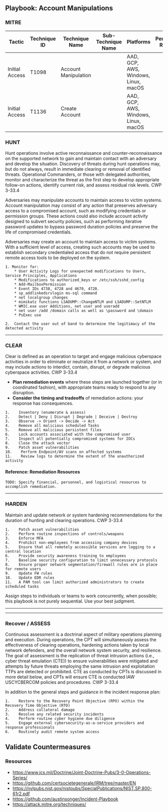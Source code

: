 ## Playbook: Account Manipulations

### MITRE

| Tactic | Technique ID | Technique Name | Sub-Technique Name | Platforms | Permissions Required |
| ------ | ------------ | -------------- | ------------------ |---------- |--------------------- |
|Initial Access|T1098|Account Manipulation|               |AAD, GCP, AWS, Windows, Linux, macOS ||
|Initial Access|T1136|Create Account|               |AAD, GCP, AWS, Windows, Linux, macOS ||


### HUNT

Hunt operations involve active reconnaissance and counter-reconnaissance on the supported network to gain and maintain
contact with an adversary and develop the situation. Discovery of threats during hunt operations
may, but do not always, result in immediate clearing or removal of identified threats. Operational
Commanders, or those with delegated authorities, monitor and characterize the threat as the first
step to develop appropriate follow-on actions, identify current risk, and assess residual risk levels.  CWP 3-33.4

Adversaries may manipulate accounts to maintain access to victim systems. Account manipulation may consist of any action that preserves adversary access to a compromised account, such as modifying credentials or permission groups. These actions could also include account activity designed to subvert security policies, such as performing iterative password updates to bypass password duration policies and preserve the life of compromised credentials.

Adversaries may create an account to maintain access to victim systems. With a sufficient level of access, creating such accounts may be used to establish secondary credentialed access that do not require persistent remote access tools to be deployed on the system.


<!--
`TODO: Expand investigation steps, including key questions and strategies, for Unauthorized VPN and VDI Access.`
-->
```
1. Monitor for:
    * User Activity Logs for unexpected modifications to Users, Service Principles, Applications
    * Modifications to authorized_keys or /etc/ssh/sshd_config
    * Add-MailboxPermission
    * Event IDs 4738, 4728 and 4670, 4720.
    * sp_addlinkedsrvlogin ms-sql command
    * net localgroup changes
    * mimikatz functions LSADUMP::ChangeNTLM and LSADUMP::SetNTLM
    * WMIC.exe user Additions, net user and useradd
    * net user /add /domain calls as well as \password and \domain
    * PsExec use

2.  Contact the user out of band to determine the legitimacy of the detected activity

```
--------------

### CLEAR

Clear is defined as an operation to target and engage malicious cyberspace activities in order to eliminate or neutralize it from a
network or system, and may include actions to interdict, contain, disrupt, or degrade malicious cyberspace activities.   CWP 3-33.4

* **Plan remediation events** where these steps are launched together (or in coordinated fashion), with appropriate teams ready to respond to any disruption.
* **Consider the timing and tradeoffs** of remediation actions: your response has consequences.

<!--
`TODO: Specify tools and procedures for each step, below.`
-->
```
1.    Inventory (enumerate & assess)
2.    Detect | Deny | Disrupt | Degrade | Deceive | Destroy
3.    Observe -> Orient -> Decide -> Act
4.    Remove all malicious scheduled Tasks
5.    Remove all malicious persistent files
6.    Lock accounts associated with the compromised user
7.    Inspect all potentially compromised systems for IOCs
8.    Close the attack vector
9.    Patch asset vulnerabilities
10.    Perform Endpoint/AV scans on affected systems
11.    Review logs to determine the extent of the unauthorized activity
```
#### Reference: Remediation Resources

`TODO: Specify financial, personnel, and logistical resources to accomplish remediation.`

--------------

### HARDEN

Maintain and update network or system hardening recommendations for the duration of hunting and clearing operations.   CWP 3-33.4
```
1.    Patch asset vulnerabilities
2.    Perform routine inspections of controls/weapons
3.    Enforce MFA
4.    Prohibit non-employees from accessing company devices
5.    Ensure that all remotely accessible services are logging to a central location
6.    Provide security awareness training to employees
7.    Baseline security configuration to limit unnecessary protocols
8.    Ensure proper network segmentation/firewall rules are in place for remote users
9.    Update FW rules
10.   Update EDR rules
11.   A PAM tool can limit authorized administrators to create scheduled tasks

```

Assign steps to individuals or teams to work concurrently, when possible; this playbook is not purely sequential. Use your best judgment.

--------------



--------------

### Recover / ASSESS

Continuous assessment is a doctrinal aspect of military operations planning and
execution. During operations, the CPT will simultaneously assess the effectiveness of clearing
operations, hardening actions taken by local network defenders, and the overall network system
security, and resilience. The goal of assessment is the replication of threat intrusion actions (i.e.,
cyber threat emulation (CTE)) to ensure vulnerabilities were mitigated and attempts by future
threats employing the same intrusion and exploitation TTPs are detected or prohibited. CTE as
conducted by CPTs is discussed in more detail below, and CPTs will ensure CTE is conducted
IAW USCYCBERCOM policies and procedures.  CWP 3-33.4

<!--
`TODO: Customize recovery steps for Unauthorized VPN and VDI Access.`

`TODO: Specify tools and procedures for each step, below.`
-->


In addition to the general steps and guidance in the incident response plan:

```
1.    Restore to the Recovery Point Objective (RPO) within the Recovery Time Objective (RTO)
2.    Address collateral damage
3.    Resolve any related security incidents
4.    Perform routine cyber hygiene due diligence
5.    Engage external cybersecurity-as-a-service providers and response professionals
6.    Routinely audit remote system access
```
Validate Countermeasures
--------------


### Resources

- https://www.jcs.mil/Doctrine/Joint-Doctrine-Pubs/3-0-Operations-Series/
- https://github.com/certsocietegenerale/IRM/tree/master/EN
- https://nvlpubs.nist.gov/nistpubs/SpecialPublications/NIST.SP.800-61r2.pdf
- https://github.com/austinsonger/Incident-Playbook
- https://attack.mitre.org/techniques/
